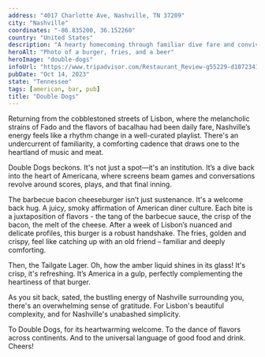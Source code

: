 ```yaml
---
address: "4017 Charlotte Ave, Nashville, TN 37209"
city: "Nashville"
coordinates: "-86.835200, 36.152260"
country: "United States"
description: "A hearty homecoming through familiar dive fare and convivial revelry"
heroAlt: "Photo of a burger, fries, and a beer"
heroImage: "double-dogs"
infoUrl: "https://www.tripadvisor.com/Restaurant_Review-g55229-d10723418-Reviews-Double_Dogs_Restaurant-Nashville_Davidson_County_Tennessee.html"
pubDate: "Oct 14, 2023"
state: "Tennessee"
tags: [american, bar, pub]
title: "Double Dogs"
---
```


Returning from the cobblestoned streets of Lisbon, where the melancholic strains of Fado and the flavors of bacalhau had been daily fare, Nashville’s energy feels like a rhythm change in a well-curated playlist. There's an undercurrent of familiarity, a comforting cadence that draws one to the heartland of music and meat.

Double Dogs beckons. It's not just a spot—it's an institution. It’s a dive back into the heart of Americana, where screens beam games and conversations revolve around scores, plays, and that final inning.

The barbecue bacon cheeseburger isn’t just sustenance. It's a welcome back hug. A juicy, smoky affirmation of American diner culture. Each bite is a juxtaposition of flavors - the tang of the barbecue sauce, the crisp of the bacon, the melt of the cheese. After a week of Lisbon’s nuanced and delicate profiles, this burger is a robust handshake. The fries, golden and crispy, feel like catching up with an old friend – familiar and deeply comforting.

Then, the Tailgate Lager. Oh, how the amber liquid shines in its glass! It's crisp, it's refreshing. It’s America in a gulp, perfectly complementing the heartiness of that burger.

As you sit back, sated, the bustling energy of Nashville surrounding you, there's an overwhelming sense of gratitude. For Lisbon's beautiful complexity, and for Nashville's unabashed simplicity.

To Double Dogs, for its heartwarming welcome. To the dance of flavors across continents. And to the universal language of good food and drink. Cheers!
